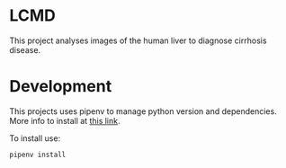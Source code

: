 # LCMD

This project analyses images of the human liver to diagnose cirrhosis disease.


# Development

This projects uses pipenv to manage python version and dependencies.
More info to install at [this link](https://thoughtbot.com/blog/how-to-manage-your-python-projects-with-pipenv).

To install use:

    pipenv install
